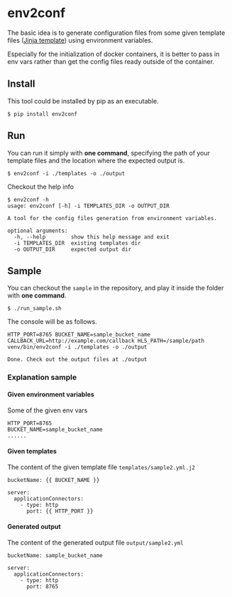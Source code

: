 # env2conf

The basic idea is to generate configuration files from some given template files ([Jinja template](http://jinja.pocoo.org/docs/latest/templates/)) using environment variables.

Especially for the initialization of docker containers, it is better to pass in env vars rather than get the config files ready outside of the container.

## Install

This tool could be installed by pip as an executable.

```
$ pip install env2conf
```

## Run

You can run it simply with **one command**, specifying the path of your template files and the location where the expected output is.

```
$ env2conf -i ./templates -o ./output
```

Checkout the help info

```
$ env2conf -h
usage: env2conf [-h] -i TEMPLATES_DIR -o OUTPUT_DIR

A tool for the config files generation from environment variables.

optional arguments:
  -h, --help        show this help message and exit
  -i TEMPLATES_DIR  existing templates dir
  -o OUTPUT_DIR     expected output dir

```


## Sample

You can checkout the `sample` in the repository, and play it inside the folder with **one command**.

```
$ ./run_sample.sh
```

The console will be as follows.

```
HTTP_PORT=8765 BUCKET_NAME=sample_bucket_name CALLBACK_URL=http://example.com/callback HLS_PATH=/sample/path venv/bin/env2conf -i ./templates -o ./output

Done. Check out the output files at ./output

```

### Explanation sample

#### Given environment variables

Some of the given env vars

```
HTTP_PORT=8765
BUCKET_NAME=sample_bucket_name
......
```

#### Given templates

The content of the given template file `templates/sample2.yml.j2`

```
bucketName: {{ BUCKET_NAME }}

server:
  applicationConnectors:
    - type: http
      port: {{ HTTP_PORT }}

```

#### Generated output

The content of the generated output file `output/sample2.yml`

```
bucketName: sample_bucket_name

server:
  applicationConnectors:
    - type: http
      port: 8765
```